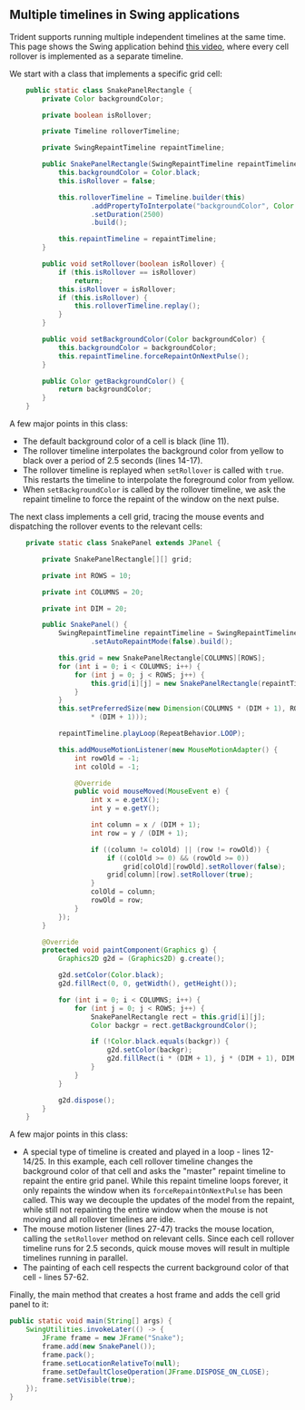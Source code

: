 ## Multiple timelines in Swing applications

Trident supports running multiple independent timelines at the same time. This page shows the Swing application behind [this video](http://vimeo.com/3404285), where every cell rollover is implemented as a separate timeline.

We start with a class that implements a specific grid cell:

```java
	public static class SnakePanelRectangle {
		private Color backgroundColor;

		private boolean isRollover;

		private Timeline rolloverTimeline;

		private SwingRepaintTimeline repaintTimeline;

		public SnakePanelRectangle(SwingRepaintTimeline repaintTimeline) {
			this.backgroundColor = Color.black;
			this.isRollover = false;

			this.rolloverTimeline = Timeline.builder(this)
					.addPropertyToInterpolate("backgroundColor", Color.yellow, Color.black)
					.setDuration(2500)
					.build();

			this.repaintTimeline = repaintTimeline;
		}

		public void setRollover(boolean isRollover) {
			if (this.isRollover == isRollover)
				return;
			this.isRollover = isRollover;
			if (this.isRollover) {
				this.rolloverTimeline.replay();
			}
		}

		public void setBackgroundColor(Color backgroundColor) {
			this.backgroundColor = backgroundColor;
			this.repaintTimeline.forceRepaintOnNextPulse();
		}

		public Color getBackgroundColor() {
			return backgroundColor;
		}
	}
```

A few major points in this class:
* The default background color of a cell is black (line 11).
* The rollover timeline interpolates the background color from yellow to black over a period of 2.5 seconds (lines 14-17).
* The rollover timeline is replayed when `setRollover` is called with `true`. This restarts the timeline to interpolate the foreground color from yellow.
* When `setBackgroundColor` is called by the rollover timeline, we ask the repaint timeline to force the repaint of the window on the next pulse.

The next class implements a cell grid, tracing the mouse events and dispatching the rollover events to the relevant cells:

```java
	private static class SnakePanel extends JPanel {

		private SnakePanelRectangle[][] grid;

		private int ROWS = 10;

		private int COLUMNS = 20;

		private int DIM = 20;

		public SnakePanel() {
			SwingRepaintTimeline repaintTimeline = SwingRepaintTimeline.repaintBuilder(this)
					.setAutoRepaintMode(false).build();

			this.grid = new SnakePanelRectangle[COLUMNS][ROWS];
			for (int i = 0; i < COLUMNS; i++) {
				for (int j = 0; j < ROWS; j++) {
					this.grid[i][j] = new SnakePanelRectangle(repaintTimeline);
				}
			}
			this.setPreferredSize(new Dimension(COLUMNS * (DIM + 1), ROWS
					* (DIM + 1)));

			repaintTimeline.playLoop(RepeatBehavior.LOOP);

			this.addMouseMotionListener(new MouseMotionAdapter() {
				int rowOld = -1;
				int colOld = -1;

				@Override
				public void mouseMoved(MouseEvent e) {
					int x = e.getX();
					int y = e.getY();

					int column = x / (DIM + 1);
					int row = y / (DIM + 1);

					if ((column != colOld) || (row != rowOld)) {
						if ((colOld >= 0) && (rowOld >= 0))
							grid[colOld][rowOld].setRollover(false);
						grid[column][row].setRollover(true);
					}
					colOld = column;
					rowOld = row;
				}
			});
		}

		@Override
		protected void paintComponent(Graphics g) {
			Graphics2D g2d = (Graphics2D) g.create();

			g2d.setColor(Color.black);
			g2d.fillRect(0, 0, getWidth(), getHeight());

			for (int i = 0; i < COLUMNS; i++) {
				for (int j = 0; j < ROWS; j++) {
					SnakePanelRectangle rect = this.grid[i][j];
					Color backgr = rect.getBackgroundColor();

					if (!Color.black.equals(backgr)) {
						g2d.setColor(backgr);
						g2d.fillRect(i * (DIM + 1), j * (DIM + 1), DIM, DIM);
					}
				}
			}

			g2d.dispose();
		}
	}
```

A few major points in this class:
* A special type of timeline is created and played in a loop - lines 12-14/25. In this example, each cell rollover timeline changes the background color of that cell and asks the "master" repaint timeline to repaint the entire grid panel. While this repaint timeline loops forever, it only repaints the window when its `forceRepaintOnNextPulse` has been called. This way we decouple the updates of the model from the repaint, while still not repainting the entire window when the mouse is not moving and all rollover timelines are idle.
* The mouse motion listener (lines 27-47) tracks the mouse location, calling the `setRollover` method on relevant cells. Since each cell rollover timeline runs for 2.5 seconds, quick mouse moves will result in multiple timelines running in parallel.
* The painting of each cell respects the current background color of that cell - lines 57-62.

Finally, the main method that creates a host frame and adds the cell grid panel to it:

```java
public static void main(String[] args) {
	SwingUtilities.invokeLater(() -> {
		JFrame frame = new JFrame("Snake");
		frame.add(new SnakePanel());
		frame.pack();
		frame.setLocationRelativeTo(null);
		frame.setDefaultCloseOperation(JFrame.DISPOSE_ON_CLOSE);
		frame.setVisible(true);
	});
}
```
